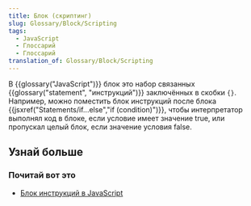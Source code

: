 ```yaml
---
title: Блок (скриптинг)
slug: Glossary/Block/Scripting
tags:
  - JavaScript
  - Глоссарий
  - Глоссарий
translation_of: Glossary/Block/Scripting
---
```


В {{glossary("JavaScript")}} блок это набор связанных {{glossary("statement", "инструкций")}} заключённых в скобки `{}`. Например, можно поместить блок инструкций после блока {{jsxref("Statements/if...else","if (condition)")}}, чтобы интерпретатор выполнял код в блоке, если условие имеет значение true, или пропускал целый блок, если значение условия false.

## Узнай больше

### Почитай вот это

- [Блок инструкций в JavaScript](/ru/docs/Web/JavaScript/Reference/Statements/block)
